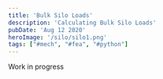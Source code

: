 ```yaml
---
title: 'Bulk Silo Loads'
description: 'Calculating Bulk Silo Loads'
pubDate: 'Aug 12 2020'
heroImage: '/silo/silo1.png'
tags: ["#mech", "#fea", "#python"]
---
```


Work in progress